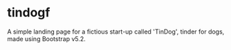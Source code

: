 # tindogf

A simple landing page for a fictious start-up called 'TinDog', tinder for dogs, made using Bootstrap v5.2.
